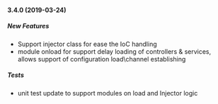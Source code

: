 #### 3.4.0 (2019-03-24)

##### New Features

*  Support injector class for ease the IoC handling
*  module onload for support delay loading of controllers & services, allows support of configuration load\channel establishing

##### Tests

*  unit test update to support modules on load and Injector logic


